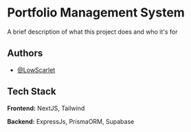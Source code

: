 
# Portfolio Management System

A brief description of what this project does and who it's for


## Authors

- [@LowScarlet](https://github.com/LowScarlet)


## Tech Stack

**Frontend:** NextJS, Tailwind

**Backend:** ExpressJs, PrismaORM, Supabase

